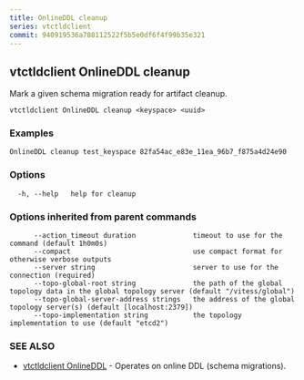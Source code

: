 ```yaml
---
title: OnlineDDL cleanup
series: vtctldclient
commit: 940919536a780112522f5b5e0df6f4f99b35e321
---
```

## vtctldclient OnlineDDL cleanup

Mark a given schema migration ready for artifact cleanup.

```
vtctldclient OnlineDDL cleanup <keyspace> <uuid>
```

### Examples

```
OnlineDDL cleanup test_keyspace 82fa54ac_e83e_11ea_96b7_f875a4d24e90
```

### Options

```
  -h, --help   help for cleanup
```

### Options inherited from parent commands

```
      --action_timeout duration              timeout to use for the command (default 1h0m0s)
      --compact                              use compact format for otherwise verbose outputs
      --server string                        server to use for the connection (required)
      --topo-global-root string              the path of the global topology data in the global topology server (default "/vitess/global")
      --topo-global-server-address strings   the address of the global topology server(s) (default [localhost:2379])
      --topo-implementation string           the topology implementation to use (default "etcd2")
```

### SEE ALSO

* [vtctldclient OnlineDDL](./vtctldclient_onlineddl/)	 - Operates on online DDL (schema migrations).

